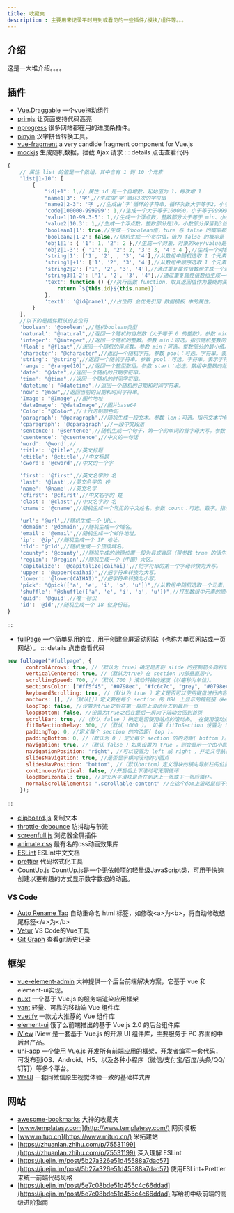```yaml
---
title: 收藏夹
description : 主要用来记录平时用到或看见的一些插件/模块/组件等。。。
---
```

## 介绍
这是一大堆介绍。。。。

## 插件
+ [Vue.Draggable](https://github.com/SortableJS/Vue.Draggable) 一个vue拖动组件
+ [primjs](https://github.com/PrismJS/prism) 让页面支持代码高亮
+ [nprogress](https://github.com/rstacruz/nprogress) 很多网站都在用的进度条插件。
+ [pinyin](https://github.com/hotoo/pinyin) 汉字拼音转换工具。
+ [vue-fragment](https://github.com/y-nk/vue-fragment) a very candide fragment component for Vue.js
+ [mockjs](http://mockjs.com/) 生成随机数据，拦截 Ajax 请求
::: details 点击查看代码
```javascript
{
    // 属性 list 的值是一个数组，其中含有 1 到 10 个元素
    "list|1-10": [
        {
            "id|+1": 1,// 属性 id 是一个自增数，起始值为 1，每次增 1
            "name1|3": '字',//生成由‘字’循环3次的字符串
            "name2|2-3": '字',//生成由‘字’循环的字符串，循环次数大于等于2，小于等于3
            'code|100000-999999': 1,//生成一个大于等于100000，小于等于999999的整数
            'value1|10-99.3-5': 1,//生成一个浮点数，整数部分大于等于 min、小于等于 max，小数部分保留 dmin 到 dmax 位。
            'value2|10.3': 1,//生成一个浮点数，整数部分是10，小数部分保留到3位。
            'boolean1|1': true,//生成一个boolean值，ture 与 false 的概率都是1/2,
            'boolean2|1-2': false,//随机生成一个布尔值，值为 false 的概率是 1 / (1 + 2)，值为 true 的概率是 2 / (1 + 2)。
            'obj1|1': { '1': 1, '2': 2 },//生成一个对象，对象的key/value是从后面的对象中选出的一个
            'obj2|1-3': { '1': 1, '2': 2, '3': 3, '4': 4 },//生成一个对象，对象的key/value是从后面的对象中选出的1到3个
            'string|1': ['1', '2', , '3', '4'],//从数组中随机选取 1 个元素，作为最终值。
            'string1|+1': ['1', '2', '3', '4'],//从数组中顺序选取 1 个元素，作为最终值。
            'string2|2': ['1', '2', '3', '4'],//通过重复属性值数组生成一个新数组，重复次数为2。
            'string3|1-2': ['1', '2', '3', '4'],//通过重复属性值数组生成一个新数组，重复次数大于等于1，小于等于2。
            'text': function () {//执行函数 function，取其返回值作为最终的属性值，函数的上下文为属性 'name' 所在的对象。
                return `${this.id}${this.name1}`
            },
            'text1': '@id@name1',//占位符 会优先引用 数据模板 中的属性。
        }
    ],
    //以下的是插件默认的占位符
    'boolean': '@boolean',//随机boolean类型
    'natural': "@natural",//返回一个随机的自然数（大于等于 0 的整数）。参数 min：可选。指示随机自然数的最小值。默认值为 0。 参数 max：可选。指示随机自然数的最小值。默认值为 9007199254740992。
    'integer': "@integer",//返回一个随机的整数。参数 min：可选。指示随机整数的最小值。默认值为 -9007199254740992。参数 max：可选。指示随机整数的最大值。默认值为 9007199254740992。
    'float': "@float",//返回一个随机的浮点数。参数 min：可选。整数部分的最小值。默认值为 -9007199254740992。参数 max：可选。整数部分的最大值。默认值为 9007199254740992。参数 dmin：可选。小数部分位数的最小值。默认值为 0。参数 dmin：可选。小数部分位数的最大值。默认值为 17。
    'character': "@character",//返回一个随机字符。参数 pool：可选。字符串。表示字符池，将从中选择一个字符返回。
    'string': "@string",//返回一个随机字符串。参数 pool：可选。字符串。表示字符池，将从中选择一个字符返回。参数 min：可选。随机字符串的最小长度。默认值为 3。 参数 max：可选。随机字符串的最大长度。默认值为 7。
    'range': "@range(10)",//返回一个整型数组。参数 start：必选。数组中整数的起始值。 参数 stop：可选。数组中整数的结束值（不包含在返回值中）。 参数 step：可选。数组中整数之间的步长。默认值为 1。
    'date': "@date",//返回一个随机的日期字符串。
    'time': "@time",//返回一个随机的时间字符串。
    'datetime': "@datetime",//返回一个随机的日期和时间字符串。
    'now': "@now",//返回当前的日期和时间字符串。
    'Image': "@Image",//图片地址
    'dataImage': "@dataImage",//图片base64
    'Color': "@Color",//十六进制颜色码
    'paragraph': '@paragraph',//随机生成一段文本。参数 len：可选。指示文本中句子的个数。默认值为 3 到 7 之间的随机数。参数 min：可选。指示文本中句子的最小个数。默认值为 3。参数 max：可选。指示文本中句子的最大个数。默认值为 7。
    'cparagraph': '@cparagraph',//一段中文段落
    'sentence': '@sentence',//随机生成一个句子，第一个的单词的首字母大写。参数 len：可选。指示句子中单词的个数。默认值为 12 到 18 之间的随机数。参数 min：可选。指示句子中单词的最小个数。默认值为 12。参数 max：可选。指示句子中单词的最大个数。默认值为 18。
    'csentence': '@csentence',//中文的一句话
    'word': '@word',//
    'title': '@title',//英文标题
    'ctitle': '@ctitle',//中文标题
    'cword': '@cword',//中文的一个字

    'first': '@first',//英文名字的 名
    'last': '@last',//英文名字的 姓
    'name': '@name',//英文名字
    'cfirst': '@cfirst',//中文名字的 姓
    'clast': '@clast',//中文名字的 名
    'cname': '@cname',//随机生成一个常见的中文姓名。参数 count：可选。数字。指示姓名的字数，默认为 2 个或 3 个字的随机姓名。

    'url': '@url',//随机生成一个 URL。
    'domain': '@domain',//随机生成一个域名。
    'email': '@email',//随机生成一个邮件地址。
    'ip': '@ip',//随机生成一个 IP 地址。
    'tld': '@tld',//随机生成一个顶级域名。
    'county': '@county',//随机生成的地理位置一般为县或者区（带参数 true 的话生成省市区）
    'region': '@region',//随机生成一个（中国）大区。
    'capitalize': '@capitalize(caihai)',//把字符串的第一个字母转换为大写。
    'upper': '@upper(caihai)',//把字符串转换为大写。
    'lower': '@lower(CAIHAI)',//把字符串转换为小写。
    'pick': "@pick(['a', 'e', 'i', 'o', 'u'])",//从数组中随机选取一个元素，并返回。
    'shuffle': "@shuffle(['a', 'e', 'i', 'o', 'u'])",//打乱数组中元素的顺序，并返回。
    'guid': '@guid',//唯一标识
    'id': '@id',//随机生成一个 18 位身份证。
}
```
:::
+ [fullPage](https://alvarotrigo.com/fullPage/zh/) 一个简单易用的库，用于创建全屏滚动网站（也称为单页网站或一页网站）。
::: details 点击查看代码
```js
new fullpage("#fullpage", {
      controlArrows: true, //（默认为 true）确定是否将 slide 的控制箭头向右或向左移动。
      verticalCentered: true, //（默认为true）在 section 内部垂直居中。
      scrollingSpeed: 700, //（默认 700 ）滚动转换的速度（以毫秒为单位）。
      sectionsColor: ["#ff5f45", "#0798ec", "#fc6c7c", "grey", "#0798ec"], //为每个 section 定义 CSS background-color 属性。
      keyboardScrolling: true, //（默认为 true ）定义是否可以使用键盘进行内容滑动。
      anchors: [], //（默认[]）定义要在每个 section 的 URL 上显示的锚链接（#example）。
      loopTop: false, //设置为true之后在第一屏向上滚动会去到最后一页
      loopBottom: false, //设置为true之后在最后一屏向下滚动会回到首页
      scrollBar: true, //（默认 false ）确定是否使用站点的滚动条。 在使用滚动条的情况下，autoScrolling 功能仍将按预期工作。 用户也可以使用滚动条自由滚动网站，当滚动完成时，fullPage.js 将适配屏幕上的部分。
      fitToSectionDelay: 300, //（默认 1000 ）。 如果 fitToSection 设置为 true ，则延迟 以毫秒为单位进行拟合。
      paddingTop: 0, //定义每个 section 的内边距( top )。
      paddingBottom: 0, //（默认为 0 ）定义每个 section 的内边距( bottom )。 有利于有固定页脚的情况。
      navigation: true, //（默认 false ）如果设置为 true ，则会显示一个由小圆圈组成的导航栏。
      navigationPosition: "right", //可以设置为 left 或 right ，并定义导航栏显示的位置（如果使用的话）。
      slidesNavigation: true, //是否显示横向滚动的小圆点
      slidesNavPosition: "bottom", //（默认bottom）定义滑块的横向导航栏的位置。 值为 top 和 bottom 。 您可能需要修改 CSS 样式以确定从顶部或底部距离以及任何其他样式（如颜色）。
      continuousVertical: false, //开启后上下滚动可无限循环
      loopHorizontal: true, //定义水平滑块是否在到达上一张或下一张后循环。
      normalScrollElements: ".scrollable-content" //在这个dom上滚动鼠标不会导致切屏
    });
```
:::
+ [clipboard.js](http://www.clipboardjs.cn/) 复制文本
+ [throttle-debounce](https://www.npmjs.com/package/throttle-debounce) 防抖动与节流
+ [screenfull.js](https://github.com/sindresorhus/screenfull.js) 浏览器全屏插件
+ [animate.css](https://daneden.github.io/animate.css/) 最有名的css动画效果库
+ [ESLint](https://eslint.bootcss.com/) ESLint中文文档
+ [prettier](https://prettier.io/) 代码格式化工具
+ [CountUp.js](https://inorganik.github.io/countUp.js/) CountUp.js是一个无依赖项的轻量级JavaScript类，可用于快速创建以更有趣的方式显示数字数据的动画。

### VS Code
+ [Auto Rename Tag](https://marketplace.visualstudio.com/items?itemName=formulahendry.auto-rename-tag) 自动重命名 html 标签，如修改\<a>为\<b>，将自动修改结尾标签\</a>为\</b>
+ [Vetur](https://marketplace.visualstudio.com/items?itemName=octref.vetur) VS Code的Vue工具
+ [Git Graph](https://marketplace.visualstudio.com/items?itemName=mhutchie.git-graph) 查看git历史记录
## 框架
+ [vue-element-admin](https://panjiachen.gitee.io/vue-element-admin-site/zh/) 大神提供一个后台前端解决方案，它基于 vue 和 element-ui实现。
+ [nuxt](https://www.nuxtjs.cn/) 一个基于 Vue.js 的服务端渲染应用框架
+ [vant](https://youzan.github.io/vant/#/zh-CN/) 轻量、可靠的移动端 Vue 组件库
+ [vuetify](https://vuetifyjs.com/) 一款尤大推荐的 Vue 组件库
+ [element-ui](https://element.eleme.cn/#/zh-CN) 饿了么前端推出的基于 Vue.js 2.0 的后台组件库
+ [iView](http://v1.iviewui.com/) iView 是一套基于 Vue.js 的开源 UI 组件库，主要服务于 PC 界面的中后台产品。
+ [uni-app](https://uniapp.dcloud.io/) 一个使用 Vue.js 开发所有前端应用的框架，开发者编写一套代码，可发布到iOS、Android、H5、以及各种小程序（微信/支付宝/百度/头条/QQ/钉钉）等多个平台。
+ [WeUI](https://github.com/Tencent/weui) 一套同微信原生视觉体验一致的基础样式库

## 网站
+ [awesome-bookmarks](https://panjiachen.github.io/awesome-bookmarks/) 大神的收藏夹
+ [www.templatesy.com](http://www.templatesy.com/) 网页模板
+ [www.mituo.cn](https://www.mituo.cn/) 米拓建站
+ [https://zhuanlan.zhihu.com/p/75531199](https://zhuanlan.zhihu.com/p/75531199) 深入理解 ESLint
+ [https://juejin.im/post/5b27a326e51d45588a7dac57](https://juejin.im/post/5b27a326e51d45588a7dac57) 使用ESLint+Prettier来统一前端代码风格
+ [https://juejin.im/post/5e7c08bde51d455c4c66ddad](https://juejin.im/post/5e7c08bde51d455c4c66ddad) 写给初中级前端的高级进阶指南

